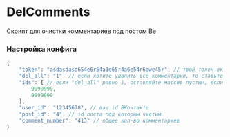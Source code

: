 # DelComments
Скрипт для очистки комментариев под постом Ве

### Настройка конфига
``` js
{
    "token": "asdasdasd654e6r54a1e65r4a6e54r6awe45r", // твой токен вк
    "del_all": "1", // если хотите удалить все комментарии, то ставьте 1, если только от конкретного пользователя/группы, ставьте 0
    "ids": [ // если "del_all" равно 1, оставляйте массив пустым, если "del_all" равно 0, пишите id, от которых нужно удалить
        9999999,
        9999999
    ],
    "user_id": "12345678", // ваш id ВКонтакте
    "post_id": "4", // id поста под которым чистим
    "comment_number": "413" // общее кол-во комментариев
}
```
